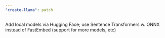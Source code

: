 ```yaml
---
"create-llama": patch
---
```


Add local models via Hugging Face; use Sentence Transformers w. ONNX instead of FastEmbed (support for more models, etc)
